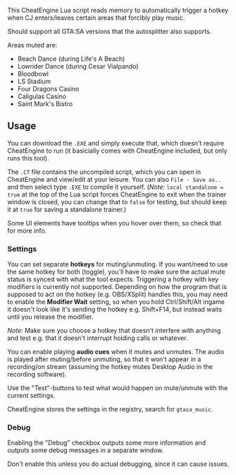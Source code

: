 This CheatEngine Lua script reads memory to automatically trigger a hotkey when CJ enters/leaves certain areas that forcibly play music.

Should support all GTA:SA versions that the autosplitter also supports.

Areas muted are:

* Beach Dance (during Life's A Beach)
* Lowrider Dance (during Cesar Vialpando)
* Bloodbowl
* LS Stadium
* Four Dragons Casino
* Caligulas Casino
* Saint Mark's Bistro

## Usage

You can download the `.EXE` and simply execute that, which doesn't require CheatEngine to run (it basicially comes with CheatEngine included, but only runs this tool).

The `.CT` file contains the uncompiled script, which you can open in CheatEngine and view/edit at your leisure. You can also `File - Save as..` and then select type `.EXE` to compile it yourself. (*Note:* `local standalone = true` at the top of the Lua script forces CheatEngine to exit when the trainer window is closed, you can change that to `false` for testing, but should keep it at `true` for saving a standalone trainer.)

Some UI elements have tooltips when you hover over them, so check that for more info.

### Settings

You can set separate **hotkeys** for muting/unmuting. If you want/need to use the same hotkey for both (toggle), you'll have to make sure the actual mute status is synced with what the tool expects. Triggering a hotkey with key modifiers is currently not supported. Depending on how the program that is supposed to act on the hotkey (e.g. OBS/XSplit) handles this, you may need to enable the **Modifier Wait** setting, so when you hold Ctrl/Shift/Alt ingame it doesn't look like it's sending the hotkey e.g. Shift+F14, but instead waits until you release the modifier.

*Note:* Make sure you choose a hotkey that doesn't interfere with anything and test e.g. that it doesn't interrupt holding calls or whatever.

You can enable playing **audio cues** when it mutes and unmutes. The audio is played after muting/before unmuting, so that it won't appear in a recording/on stream (assuming the hotkey mutes Desktop Audio in the recording software).

Use the "Test"-buttons to test what would happen on mute/unmute with the current settings.

CheatEngine stores the settings in the registry, search for `gtasa_music`.

### Debug

Enabling the "Debug" checkbox outputs some more information and outputs some debug messages in a separate window.

Don't enable this unless you do actual debugging, since it can cause issues.
